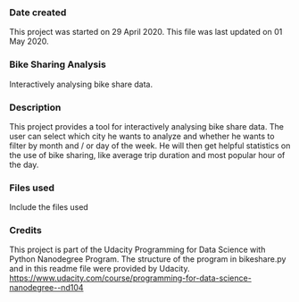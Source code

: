 ### Date created
This project was started on 29 April 2020. This file was last updated on 01 May 2020.

### Bike Sharing Analysis
Interactively analysing bike share data.

### Description
This project provides a tool for interactively analysing bike share data. The user can select which city he wants to analyze and whether he wants to filter by month and / or day of the week. He will then get helpful statistics on the use of bike sharing, like average trip duration and most popular hour of the day.

### Files used
Include the files used

### Credits
This project is part of the Udacity Programming for Data Science with Python Nanodegree Program. The structure of the program in bikeshare.py and in this readme file were provided by Udacity. https://www.udacity.com/course/programming-for-data-science-nanodegree--nd104
